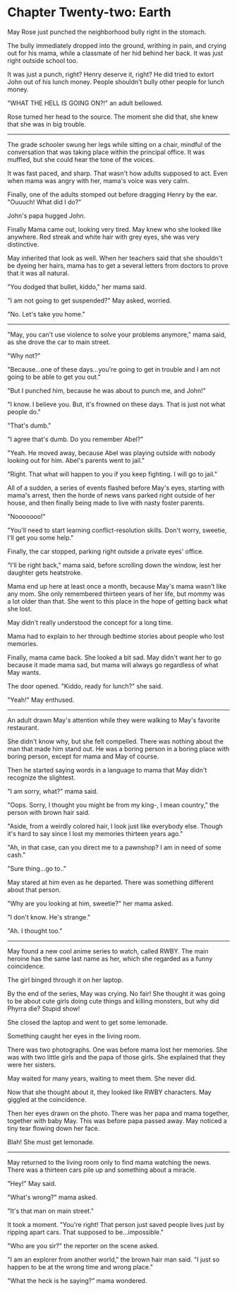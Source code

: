 # Chapter Twenty-two: Earth

May Rose just punched the neighborhood bully right in the stomach.

The bully immediately dropped into the ground, writhing in pain, and crying out for his mama, while a classmate of her hid behind her back. It was just right outside school too.

It was just a punch, right? Henry deserve it, right? He did tried to extort John out of his lunch money. People shouldn't bully other people for lunch money.

"WHAT THE HELL IS GOING ON?!" an adult bellowed.

Rose turned her head to the source. The moment she did that, she knew that she was in big trouble.

***

The grade schooler swung her legs while sitting on a chair, mindful of the conversation that was taking place within the principal office. It was muffled, but she could hear the tone of the voices.

It was fast paced, and sharp. That wasn't how adults supposed to act. Even when mama was angry with her, mama's  voice was very calm.

Finally, one of the adults stomped out before dragging Henry by the ear. "Ouuuch! What did I do?"

John's papa hugged John.

Finally Mama came out, looking very tired. May knew who she looked like anywhere. Red streak and white hair with grey eyes, she was very distinctive.

May inherited that look as well. When her teachers said that she shouldn't be dyeing her hairs, mama has to get a several letters from doctors to prove that it was all natural.

"You dodged that bullet, kiddo," her mama said.

"I am not going to get suspended?" May asked, worried.

"No. Let's take you home."

***

"May, you can't use violence to solve your problems anymore," mama said, as she drove the car to main street.

"Why not?"

"Because...one of these days...you're going to get in trouble and I am not going to be able to get you out."

"But I punched him, because he was about to punch me, and John!"

"I know. I believe you. But, it's frowned on these days. That is just not what people do."

"That's dumb."

"I agree that's dumb. Do you remember Abel?"

"Yeah. He moved away, because Abel was playing outside with nobody looking out for him. Abel's parents went to jail."

"Right. That what will happen to you if you keep fighting. I will go to jail."

All of a sudden, a series of events flashed before May's eyes, starting with mama's arrest, then the horde of news vans parked right outside of her house, and then finally being made to live with nasty foster parents.

"Nooooooo!"

"You'll need to start learning conflict-resolution skills. Don't worry, sweetie, I'll get you some help."

Finally, the car stopped, parking right outside a private eyes' office.

"I'll be right back," mama said, before scrolling down the window, lest her daughter gets heatstroke.

Mama end up here at least once a month, because May's mama wasn't like any mom. She only remembered thirteen years of her life, but mommy was a lot older than that. She went to this place in the hope of getting back what she lost.

May didn't really understood the concept for a long time.

Mama had to explain to her through bedtime stories about people who lost memories.

Finally, mama came back. She looked a bit sad. May didn't want her to go because it made mama sad, but mama will always go regardless of what May wants.

The door opened. "Kiddo, ready for lunch?" she said.

"Yeah!" May enthused.

***

An adult drawn May's attention while they were walking to May's favorite restaurant.

She didn't know why, but she felt compelled. There was nothing about the man that made him stand out. He was a boring person in a boring place with boring person, except for mama and May of course.

Then he started saying words in a language to mama that May didn't recognize the slightest.

"I am sorry, what?" mama said.

"Oops. Sorry, I thought you might be from my king-, I mean country," the person with brown hair said.

"Aside, from a weirdly colored hair, I look just like everybody else. Though it's hard to say since I lost my memories thirteen years ago."

"Ah, in that case, can you direct me to a pawnshop? I am in need of some cash."

"Sure thing...go to.."

May stared at him even as he departed. There was something different about that person.

"Why are you looking at him, sweetie?" her mama asked.

"I don't know. He's strange."

"Ah. I thought too."

***

May found a new cool anime series to watch, called RWBY. The main heroine has the same last name as her, which she regarded as a funny coincidence.

The girl binged through it on her laptop.

By the end of the series, May was crying. No fair! She thought it was going to be about cute girls doing cute things and killing monsters, but why did Phyrra die? Stupid show!

She closed the laptop and went to get some lemonade.

Something caught her eyes in the living room.

There was two photographs. One was before mama lost her memories. She was with two little girls and the papa of those girls. She explained that they were her sisters.

May waited for many years, waiting to meet them. She never did.

Now that she thought about it, they looked like RWBY characters. May giggled at the coincidence.

Then her eyes drawn on the photo. There was her papa and mama together, together with baby May. This was before papa passed away. May noticed a tiny tear flowing down her face.

Blah! She must get lemonade.

***

May returned to the living room only to find mama watching the news. There was a thirteen cars pile up and something about a miracle.

"Hey!" May said.

"What's wrong?" mama asked.

"It's that man on main street."

It took a moment. "You're right! That person just saved people lives just by ripping apart cars. That supposed to be...impossible."

"Who are you sir?" the reporter on the scene asked.

"I am an explorer from another world," the brown hair man said. "I just so happen to be at the wrong time and wrong place."

"What the heck is he saying?" mama wondered.
